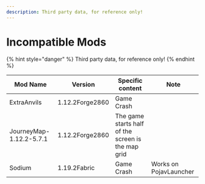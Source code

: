 ```yaml
---
description: Third party data, for reference only!
---
```


# Incompatible Mods

{% hint style="danger" %}
Third party data, for reference only!
{% endhint %}

| Mod Name                | Version         | Specific content                                   | Note                     |              
| ----------------------- | --------------- | -------------------------------------------------- | ------------------------ |        
| ExtraAnvils             | 1.12.2Forge2860 | Game Crash                                         |                          |
| JourneyMap-1.12.2-5.7.1 | 1.12.2Forge2860 | The game starts half of the screen is the map grid |                          |
| Sodium                  | 1.19.2Fabric    | Game Crash                                         | Works on PojavLauncher   |
